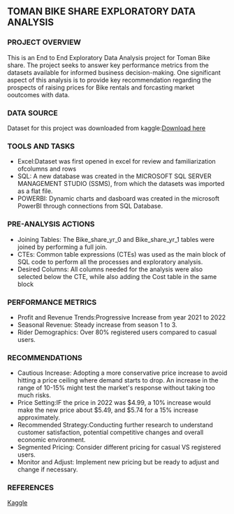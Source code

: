## TOMAN BIKE SHARE EXPLORATORY DATA ANALYSIS
### PROJECT OVERVIEW
This is an End to End Exploratory Data Analysis project for Toman Bike share. The project seeks to answer key performance metrics from the datasets available for informed business decision-making. One significant aspect of this analysis is to provide key recommendation regarding the prospects of raising prices for Bike rentals and forcasting market ooutcomes with data.

### DATA SOURCE
Dataset for this project was downloaded from kaggle:[Download here](https://www.kaggle.com/datasets/walmalki/toman-bike-share-dataset)

### TOOLS AND TASKS
- Excel:Dataset was first opened in excel for review and familiarization ofcolumns and rows
- SQL:  A new database was created in the MICROSOFT SQL SERVER MANAGEMENT STUDIO (SSMS), from which the datasets was imported as a flat file.
- POWERBI: Dynamic charts and dasboard was created in the microsoft PowerBI through connections from SQL Database.

### PRE-ANALYSIS ACTIONS
- Joining Tables: The Bike_share_yr_0 and Bike_share_yr_1 tables were joined by performing a full join.
- CTEs: Common table expressions (CTEs) was used as the main block of SQL code to perform all the processes and exploratory analysis.
- Desired Columns: All columns needed for the analysis were also selected below the CTE, while also adding the Cost table in the same block

 ### PERFORMANCE METRICS
  - Profit and Revenue Trends:Progressive Increase from year 2021 to 2022
  - Seasonal Revenue: Steady increase from season 1 to 3.
  - Rider Demographics: Over 80% registered users compared to casual users.

 ### RECOMMENDATIONS
 - Cautious Increase: Adopting a more conservative price increase to avoid hitting a price ceiling where demand starts to drop. An increase in the range of 10-15% might test the market's response without taking too much risks.
 - Price Setting:IF the price in 2022 was $4.99, a 10% increase would make the new price about $5.49, and $5.74 for a 15% increase approximately.
 - Recommended Strategy:Conducting further research to understand customer satisfaction, potential competitive changes and overall economic environment.
 - Segmented Pricing: Consider different pricing for casual VS registered users.
 - Monitor and Adjust: Implement new pricing but be ready to adjust and change if necessary.

### REFERENCES
[Kaggle](https://www.kaggle.com/)
 
  


  
